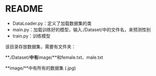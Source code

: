 # README

* DataLoader.py：定义了加载数据集的类
* main.py：加载训练好的模型，输入./Dataset/中的文件名，来预测性别
* train.py：训练模型

该目录存放数据集，需要有文件夹：

**./Dataset/**中有**image/**和female.txt、male.txt    

**image/**中有所有的数据集 (.jpg)       

